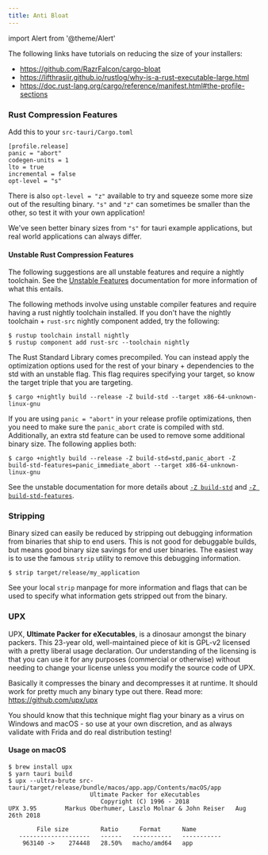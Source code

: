 ```yaml
---
title: Anti Bloat
---
```


import Alert from '@theme/Alert'

The following links have tutorials on reducing the size of your installers:

- https://github.com/RazrFalcon/cargo-bloat
- https://lifthrasiir.github.io/rustlog/why-is-a-rust-executable-large.html
- https://doc.rust-lang.org/cargo/reference/manifest.html#the-profile-sections

### Rust Compression Features

Add this to your `src-tauri/Cargo.toml`

    [profile.release]
    panic = "abort"
    codegen-units = 1
    lto = true
    incremental = false
    opt-level = "s"

<Alert title="Note">

There is also `opt-level = "z"` available to try and squeeze some more size out of the resulting binary. `"s"` and `"z"` can sometimes be smaller than the other, so test it with your own application!

We've seen better binary sizes from `"s"` for tauri example applications, but real world applications can always differ.
</Alert>

#### Unstable Rust Compression Features

<Alert type="warning" title="Warning" icon="alert">
The following suggestions are all unstable features and require a nightly toolchain. See the <a href="https://doc.rust-lang.org/cargo/reference/unstable.html#unstable-features">Unstable Features</a> documentation for more information of what this entails.
</Alert>

The following methods involve using unstable compiler features and require having a rust nightly toolchain installed. If you don't have the nightly toolchain + `rust-src` nightly component added, try the following: 

    $ rustup toolchain install nightly
    $ rustup component add rust-src --toolchain nightly

The Rust Standard Library comes precompiled. You can instead apply the optimization options used for the rest of your binary + dependencies to the std with an unstable flag. This flag requires specifying your target, so know the target triple that you are targeting.

    $ cargo +nightly build --release -Z build-std --target x86-64-unknown-linux-gnu

If you are using `panic = "abort"` in your release profile optimizations, then you need to make sure the `panic_abort` crate is compiled with std. Additionally, an extra std feature can be used to remove some additional binary size. The following applies both:

    $ cargo +nightly build --release -Z build-std=std,panic_abort -Z build-std-features=panic_immediate_abort --target x86-64-unknown-linux-gnu

See the unstable documentation for more details about [`-Z build-std`](https://doc.rust-lang.org/cargo/reference/unstable.html#build-std) and [`-Z build-std-features`](https://doc.rust-lang.org/cargo/reference/unstable.html#build-std-features).

### Stripping

Binary sized can easily be reduced by stripping out debugging information from binaries that ship to end users. This is not good for debuggable builds, but means good binary size savings for end user binaries. The easiest way is to use the famous `strip` utility to remove this debugging information.

    $ strip target/release/my_application

See your local `strip` manpage for more information and flags that can be used to specify what information gets stripped out from the binary.


### UPX

UPX, **Ultimate Packer for eXecutables**, is a dinosaur amongst the binary packers. This 23-year old, well-maintained piece of kit is GPL-v2 licensed with a pretty liberal usage declaration. Our understanding of the licensing is that you can use it for any purposes (commercial or otherwise) without needing to change your license unless you modify the source code of UPX.

Basically it compresses the binary and decompresses it at runtime. It should work for pretty much any binary type out there. Read more: https://github.com/upx/upx

<Alert type="warning" title="Warning" icon="alert">
You should know that this technique might flag your binary as a virus on Windows and macOS - so use at your own discretion, and as always validate with Frida and do real distribution testing!
</Alert>

#### Usage on macOS

    $ brew install upx
    $ yarn tauri build
    $ upx --ultra-brute src-tauri/target/release/bundle/macos/app.app/Contents/macOS/app
                           Ultimate Packer for eXecutables
                              Copyright (C) 1996 - 2018
    UPX 3.95        Markus Oberhumer, Laszlo Molnar & John Reiser   Aug 26th 2018

            File size         Ratio      Format      Name
       --------------------   ------   -----------   -----------
        963140 ->    274448   28.50%   macho/amd64   app
